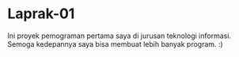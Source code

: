 # Laprak-01
Ini proyek pemograman pertama saya di jurusan teknologi informasi. Semoga kedepannya saya bisa membuat lebih banyak program. :)
